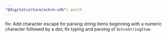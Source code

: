 ```yaml
---
"@digitalculture/ochre-sdk": patch
---
```


fix: Add character escape for parsing string items beginning with a numeric character followed by a dot; fix typing and parsing of `OchreStringItem`
